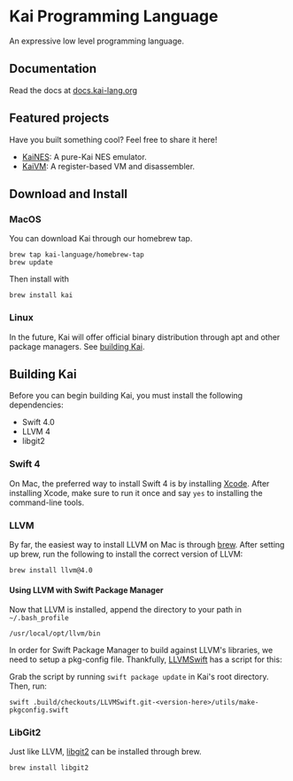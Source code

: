  # Kai Programming Language
An expressive low level programming language.

## Documentation
Read the docs at [docs.kai-lang.org](http://docs.kai-lang.org)

## Featured projects
Have you built something cool? Feel free to share it here!

* [KaiNES](https://github.com/BrettRToomey/KaiNES): A pure-Kai NES emulator.
* [KaiVM](https://github.com/BrettRToomey/KaiVM): A register-based VM and disassembler.

## Download and Install
### MacOS
You can download Kai through our homebrew tap.
```
brew tap kai-language/homebrew-tap
brew update
```

Then install with

```
brew install kai
```

### Linux
In the future, Kai will offer official binary distribution through apt and other package managers. See [building Kai](#building-kai).

##  Building Kai
Before you can begin building Kai, you must install the following dependencies: 

* Swift 4.0
* LLVM 4
* libgit2

### Swift 4
On Mac, the preferred way to install Swift 4 is by installing [Xcode](https://developer.apple.com/xcode/). After installing Xcode, make sure to run it once and say `yes` to installing the command-line tools. 

### LLVM 
By far, the easiest way to install LLVM on Mac is through [brew](https://brew.sh). After setting up brew, run the following to install the correct version of LLVM:
```
brew install llvm@4.0
```

#### Using LLVM with Swift Package Manager
Now that LLVM is installed, append the directory to your path in `~/.bash_profile`

```
/usr/local/opt/llvm/bin
``` 

In order for Swift Package Manager to build against LLVM's libraries, we need to setup a pkg-config file. Thankfully, [LLVMSwift](https://github.com/trill-lang/LLVMSwift_) has a script for this:

Grab the script by running `swift package update` in Kai's root directory. Then, run: 
```
swift .build/checkouts/LLVMSwift.git-<version-here>/utils/make-pkgconfig.swift
```

### LibGit2
Just like LLVM, [libgit2](https://libgit2.github.com) can be installed through brew.
```
brew install libgit2
```
